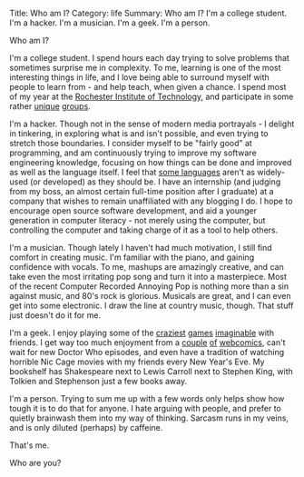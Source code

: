 Title: Who am I?
Category: life
Summary: Who am I? I'm a college student. I'm a hacker. I'm a musician. I'm a geek. I'm a person.

Who am I?

I'm a college student.
I spend hours each day trying to solve problems that sometimes surprise me in complexity.
To me, learning is one of the most interesting things in life, and I love being able to surround myself with people to learn from - and help teach, when given a chance.
I spend most of my year at the [Rochester Institute of Technology][1], and participate in some rather [unique][2] [groups][3].

I'm a hacker.
Though not in the sense of modern media portrayals - I delight in tinkering,
in exploring what is and isn't possible, and even trying to stretch those boundaries.
I consider myself to be "fairly good" at programming, and am continuously trying to improve my software engineering knowledge, focusing on how things can be done and improved as well as the language itself.
I feel that [some languages][4] aren't as widely-used (or developed) as they should be.
I have an internship (and judging from my boss, an almost certain full-time position after I graduate) at a company that wishes to remain unaffiliated with any blogging I do.
I hope to encourage open source software development, and aid a younger generation in computer literacy - not merely using the computer, but controlling the computer and taking charge of it as a tool to help others.

I'm a musician.
Though lately I haven't had much motivation, I still find comfort in creating music.
I'm familiar with the piano, and gaining confidence with vocals.
To me, mashups are amazingly creative, and can take even the most irritating pop song and turn it into a masterpiece.
Most of the recent Computer Recorded Annoying Pop is nothing more than a sin against music, and 80's rock is glorious.
Musicals are great, and I can even get into some electronic.
I draw the line at country music, though. That stuff just doesn't do it for me.

I'm a geek.
I enjoy playing some of the [craziest][5] [games][6] [imaginable][7] with friends.
I get way too much enjoyment from a [couple][8] [of][9] [webcomics][10], can't wait for new Doctor Who episodes, and even have a tradition of watching horrible Nic Cage movies with my friends every New Year's Eve.
My bookshelf has Shakespeare next to Lewis Carroll next to Stephen King, with Tolkien and Stephenson just a few books away.

I'm a person.
Trying to sum me up with a few words only helps show how tough it is to do that for anyone.
I hate arguing with people, and prefer to quietly brainwash them into my way of thinking.
Sarcasm runs in my veins, and is only diluted (perhaps) by caffeine.

That's me.

Who are you?

[1]: http://rit.edu "RIT"
[2]: http://csh.rit.edu "Computer Science House"
[3]: http://foss.rit.edu "FOSS Box"
[4]: http://dlang.org "D"
[5]: http://www.nethack.org "NetHack"
[6]: http://www.netrek.org "Netrek"
[7]: http://www.artemis.eochu.com "Artemis Bridge Simulator"
[8]: http://xkcd.com "XKCD"
[9]: http://www.gunnerkrigg.com "Gunnerkrigg Court"
[10]: http://mspaintadventures.com "MSPA"
